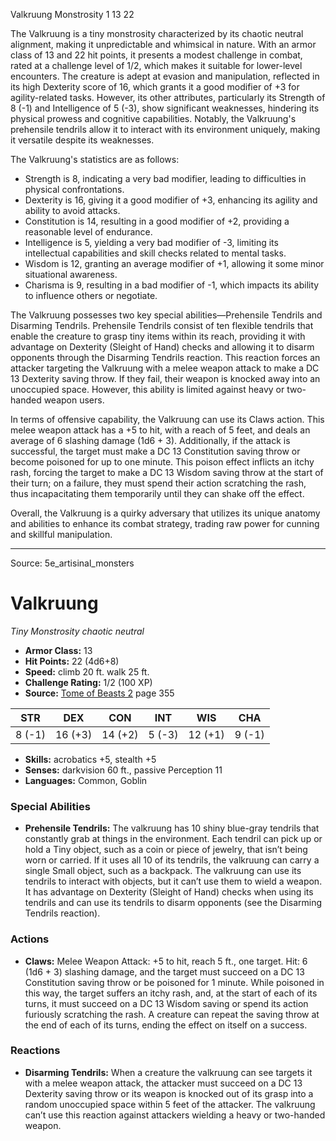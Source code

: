 <MonsterName/>Valkruung</MonsterName>
<CreatureType/>Monstrosity</CreatureType>
<CR/>1</CR>
<AC/>13</AC>
<HP/>22</HP>
<summary>The Valkruung is a tiny monstrosity characterized by its chaotic neutral alignment, making it unpredictable and whimsical in nature. With an armor class of 13 and 22 hit points, it presents a modest challenge in combat, rated at a challenge level of 1/2, which makes it suitable for lower-level encounters. The creature is adept at evasion and manipulation, reflected in its high Dexterity score of 16, which grants it a good modifier of +3 for agility-related tasks. However, its other attributes, particularly its Strength of 8 (-1) and Intelligence of 5 (-3), show significant weaknesses, hindering its physical prowess and cognitive capabilities. Notably, the Valkruung's prehensile tendrils allow it to interact with its environment uniquely, making it versatile despite its weaknesses. </summary>

<detail>

The Valkruung's statistics are as follows: 
- Strength is 8, indicating a very bad modifier, leading to difficulties in physical confrontations.
- Dexterity is 16, giving it a good modifier of +3, enhancing its agility and ability to avoid attacks.
- Constitution is 14, resulting in a good modifier of +2, providing a reasonable level of endurance.
- Intelligence is 5, yielding a very bad modifier of -3, limiting its intellectual capabilities and skill checks related to mental tasks.
- Wisdom is 12, granting an average modifier of +1, allowing it some minor situational awareness.
- Charisma is 9, resulting in a bad modifier of -1, which impacts its ability to influence others or negotiate.

The Valkruung possesses two key special abilities—Prehensile Tendrils and Disarming Tendrils. Prehensile Tendrils consist of ten flexible tendrils that enable the creature to grasp tiny items within its reach, providing it with advantage on Dexterity (Sleight of Hand) checks and allowing it to disarm opponents through the Disarming Tendrils reaction. This reaction forces an attacker targeting the Valkruung with a melee weapon attack to make a DC 13 Dexterity saving throw. If they fail, their weapon is knocked away into an unoccupied space. However, this ability is limited against heavy or two-handed weapon users.

In terms of offensive capability, the Valkruung can use its Claws action. This melee weapon attack has a +5 to hit, with a reach of 5 feet, and deals an average of 6 slashing damage (1d6 + 3). Additionally, if the attack is successful, the target must make a DC 13 Constitution saving throw or become poisoned for up to one minute. This poison effect inflicts an itchy rash, forcing the target to make a DC 13 Wisdom saving throw at the start of their turn; on a failure, they must spend their action scratching the rash, thus incapacitating them temporarily until they can shake off the effect.

Overall, the Valkruung is a quirky adversary that utilizes its unique anatomy and abilities to enhance its combat strategy, trading raw power for cunning and skillful manipulation.</detail>



---

Source: 5e_artisinal_monsters

# Valkruung

*Tiny* *Monstrosity* *chaotic neutral*

- **Armor Class:** 13
- **Hit Points:** 22 (4d6+8)
- **Speed:** climb 20 ft. walk 25 ft.
- **Challenge Rating:** 1/2 (100 XP)
- **Source:** [Tome of Beasts 2](https://koboldpress.com/kpstore/product/tome-of-beasts-2-for-5th-edition) page 355

| STR | DEX | CON | INT | WIS | CHA |
| --- | --- | --- | --- | --- | --- |
| 8 (-1) | 16 (+3) | 14 (+2) | 5 (-3) | 12 (+1) | 9 (-1) |

- **Skills:** acrobatics +5, stealth +5
- **Senses:** darkvision 60 ft., passive Perception 11
- **Languages:** Common, Goblin

### Special Abilities

- **Prehensile Tendrils:** The valkruung has 10 shiny blue-gray tendrils that constantly grab at things in the environment. Each tendril can pick up or hold a Tiny object, such as a coin or piece of jewelry, that isn’t being worn or carried. If it uses all 10 of its tendrils, the valkruung can carry a single Small object, such as a backpack. The valkruung can use its tendrils to interact with objects, but it can’t use them to wield a weapon. It has advantage on Dexterity (Sleight of Hand) checks when using its tendrils and can use its tendrils to disarm opponents (see the Disarming Tendrils reaction).

### Actions

- **Claws:** Melee Weapon Attack: +5 to hit, reach 5 ft., one target. Hit: 6 (1d6 + 3) slashing damage, and the target must succeed on a DC 13 Constitution saving throw or be poisoned for 1 minute. While poisoned in this way, the target suffers an itchy rash, and, at the start of each of its turns, it must succeed on a DC 13 Wisdom saving or spend its action furiously scratching the rash. A creature can repeat the saving throw at the end of each of its turns, ending the effect on itself on a success.

### Reactions

- **Disarming Tendrils:** When a creature the valkruung can see targets it with a melee weapon attack, the attacker must succeed on a DC 13 Dexterity saving throw or its weapon is knocked out of its grasp into a random unoccupied space within 5 feet of the attacker. The valkruung can’t use this reaction against attackers wielding a heavy or two-handed weapon.




